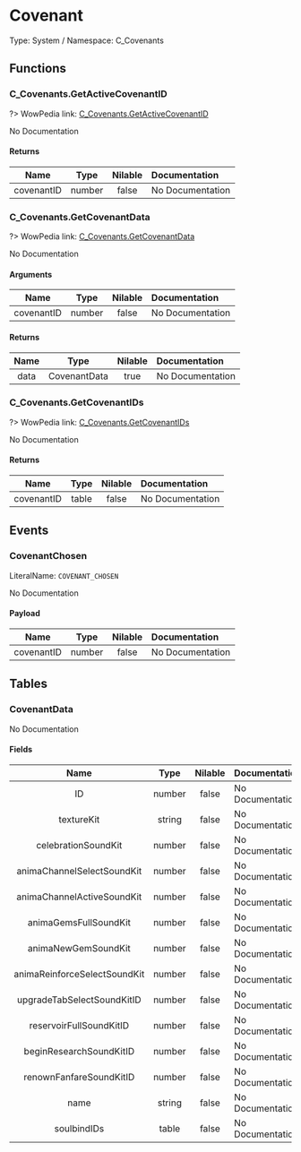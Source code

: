 # Covenant

Type: System / Namespace: C_Covenants

## Functions

### C_Covenants.GetActiveCovenantID
?> WowPedia link: [C_Covenants.GetActiveCovenantID](https://wow.gamepedia.com/API_C_Covenants.GetActiveCovenantID)

No Documentation

#### Returns
|Name|Type|Nilable|Documentation|
|:---:|:---:|:---:|:---|
|covenantID|number|false|No Documentation|
### C_Covenants.GetCovenantData
?> WowPedia link: [C_Covenants.GetCovenantData](https://wow.gamepedia.com/API_C_Covenants.GetCovenantData)

No Documentation

#### Arguments
|Name|Type|Nilable|Documentation|
|:---:|:---:|:---:|:---|
|covenantID|number|false|No Documentation|
#### Returns
|Name|Type|Nilable|Documentation|
|:---:|:---:|:---:|:---|
|data|CovenantData|true|No Documentation|
### C_Covenants.GetCovenantIDs
?> WowPedia link: [C_Covenants.GetCovenantIDs](https://wow.gamepedia.com/API_C_Covenants.GetCovenantIDs)

No Documentation

#### Returns
|Name|Type|Nilable|Documentation|
|:---:|:---:|:---:|:---|
|covenantID|table|false|No Documentation|
## Events

### CovenantChosen
LiteralName: `COVENANT_CHOSEN`

No Documentation

#### Payload
|Name|Type|Nilable|Documentation|
|:---:|:---:|:---:|:---|
|covenantID|number|false|No Documentation|
## Tables

### CovenantData

No Documentation

#### Fields
|Name|Type|Nilable|Documentation|
|:---:|:---:|:---:|:---|
|ID|number|false|No Documentation|
|textureKit|string|false|No Documentation|
|celebrationSoundKit|number|false|No Documentation|
|animaChannelSelectSoundKit|number|false|No Documentation|
|animaChannelActiveSoundKit|number|false|No Documentation|
|animaGemsFullSoundKit|number|false|No Documentation|
|animaNewGemSoundKit|number|false|No Documentation|
|animaReinforceSelectSoundKit|number|false|No Documentation|
|upgradeTabSelectSoundKitID|number|false|No Documentation|
|reservoirFullSoundKitID|number|false|No Documentation|
|beginResearchSoundKitID|number|false|No Documentation|
|renownFanfareSoundKitID|number|false|No Documentation|
|name|string|false|No Documentation|
|soulbindIDs|table|false|No Documentation|